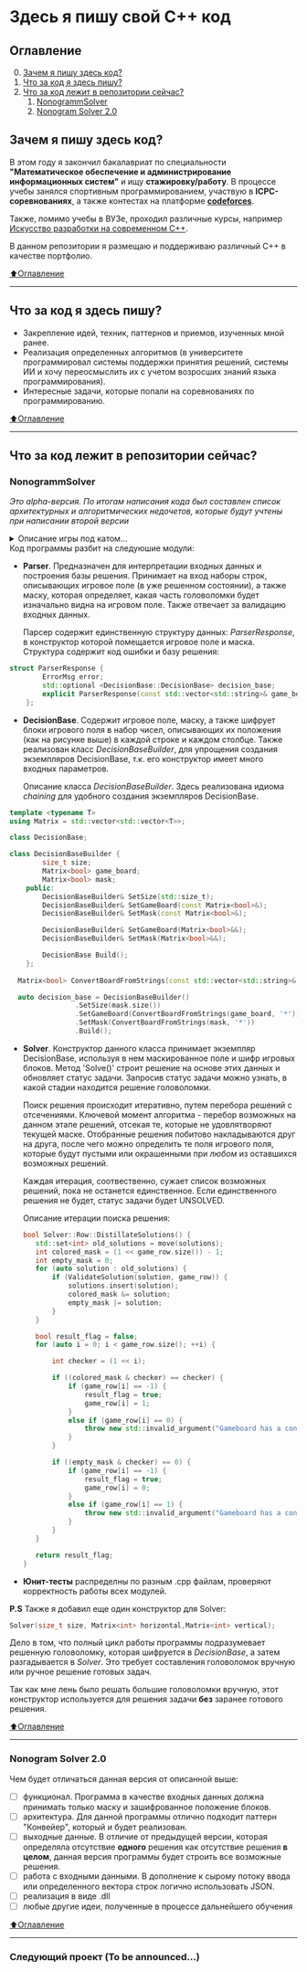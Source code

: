 # Здесь я пишу свой С++ код 

## Оглавление

0. [Зачем я пишу здесь код?](#Зачем-я-пишу-здесь-код)
1. [Что за код я здесь пишу?](#Что-за-код-я-здесь-пишу)
2. [Что за код лежит в репозитории сейчас?](#Что-за-код-лежит-в-репозитории-сейчас)
    1. [NonogrammSolver](#NonogrammSolver)
    2. [Nonogram Solver 2.0](#nonogram-solver-20)


## Зачем я пишу здесь код?
В этом году я закончил бакалавриат по специальности **"Математическое обеспечение и администрирование информационных систем"** и ищу **стажировку/работу**.
В процессе учебы занялся спортивным программированием, участвую в **ICPC-соревнованиях**, а также контестах на платформе **[codeforces](https://codeforces.com/profile/WoodMachine)**.

Также, помимо учебы в ВУЗе, проходил различные курсы, например [Искусство разработки на современном С++](https://www.coursera.org/specializations/c-plus-plus-modern-development).

В данном репозитории я размещаю и поддерживаю различный С++ в качестве портфолио. 

[:arrow_up:Оглавление](#Оглавление)
____

## Что за код я здесь пишу?
- Закрепление идей, техник, паттернов и приемов, изученных мной ранее.
- Реализация определенных алгоритмов (в университете программировал системы поддержки принятия решений, системы ИИ и хочу переосмыслить их с учетом возросших знаний языка программирования).
- Интересные задачи, которые попали на соревнованиях по программированию.

[:arrow_up:Оглавление](#Оглавление)
____

## Что за код лежит в репозитории сейчас?
### NonogrammSolver 
*Это alpha-версия. По итогам написания кода был составлен список архитектурных и алгоритмических недочетов, которые будут учтены при написании второй версии*
<details>
<summary> Описание игры под катом... </summary>
<b>NonogrammSolver</b> - это программа для решения головоломки <b>nonogram</b> (https://en.wikipedia.org/wiki/Nonogram). Данная головоломка показалась мне довольно занимательной, 
и у меня довольно быстро родилась пара идей алгоритмов, решающих данную головоломку самостоятельно.

Если коротко, то игра заключается в построении "изображения" по информации о количестве последовательных блоков из закрашенных клеток на игровом поле:

![Alt-текст](https://lh3.googleusercontent.com/XzsNE2Ebu9emJmEd5vZ9JnOW10Dusa_3dWuT3bMDE8kasgnR-78M8lO8h87DzA6cTrvA=h500 "Нонограм")
</details>
Код программы разбит на следуюшие модули:

- **Parser**. Предназначен для интерпретации входных данных и построения базы решения. Принимает на вход наборы строк, описывающих игровое поле (в уже решенном состоянии), а также маску, 
которая определяет, какая часть головоломки будет изначально видна на игровом поле. Также отвечает за валидацию входных данных.

    Парсер содержит единственную структуру данных: *ParserResponse*, в конструктор которой помещается игровое поле и маска. Структура содержит код ошибки и базу решения:

```C++
struct ParserResponse {
		ErrorMsg error;
		std::optional <DecisionBase::DecisionBase> decision_base; 
		explicit ParserResponse(const std::vector<std::string>& game_board, const std::vector<std::string>& mask);
	};
```

- **DecisionBase**. Содержит игровое поле, маску, а также шифрует блоки игрового поля в набор чисел, описывающих их положения (как на рисунке выше) в каждой строке и каждом столбце.
Также реализован класс *DecisionBaseBuilder*, для упрощения создания экземпляров DecisionBase, т.к. его конструктор имеет много входных параметров.

    Описание класса *DecisionBaseBuilder*. Здесь реализована идиома *chaining* для удобного создания экземпляров DecisionBase.

```C++
template <typename T>
using Matrix = std::vector<std::vector<T>>;

class DecisionBase;

class DecisionBaseBuilder {
		size_t size;
		Matrix<bool> game_board;
		Matrix<bool> mask;
	public:
		DecisionBaseBuilder& SetSize(std::size_t);
		DecisionBaseBuilder& SetGameBoard(const Matrix<bool>&);
		DecisionBaseBuilder& SetMask(const Matrix<bool>&);

		DecisionBaseBuilder& SetGameBoard(Matrix<bool>&&);
		DecisionBaseBuilder& SetMask(Matrix<bool>&&);

		DecisionBase Build();
	};
  
  Matrix<bool> ConvertBoardFromStrings(const std::vector<std::string>& strings, char sym_true);

  auto decision_base = DecisionBaseBuilder()
				.SetSize(mask.size())
				.SetGameBoard(ConvertBoardFromStrings(game_board, '*'))
				.SetMask(ConvertBoardFromStrings(mask, '*'))
				.Build();
 ```
 
 - **Solver**. Конструктор данного класса принимает экземпляр DecisionBase, используя в нем маскированное поле и шифр игровых блоков. Метод 'Solve()' 
 строит решение на основе этих данных и обновляет статус задачи. Запросив статус задачи можно узнать, в какой стадии находится решение головоломки.
 
     Поиск решения происходит итеративно, путем перебора решений с отсечениями. Ключевой момент алгоритма - перебор возможных на данном этапе решений, отсекая те, которые не удовлятворяют текущей маске.
     Отобранные решения побитово накладываются друг на друга, после чего можно определить те поля игрового поля, которые будут пустыми или окрашенными при *любом* из оставшихся возможных решений.
 
     Каждая итерация, соотвественно, сужает список возможных решений, пока не останется единственное. Если единственного решения не будет, статус задачи будет UNSOLVED.
     
     Описание итерации поиска решения:
     
     ```C++
     bool Solver::Row::DistillateSolutions() {
		std::set<int> old_solutions = move(solutions);
		int colored_mask = (1 << game_row.size()) - 1;
		int empty_mask = 0;
		for (auto solution : old_solutions) {
			if (ValidateSolution(solution, game_row)) {
				solutions.insert(solution);
				colored_mask &= solution;
				empty_mask |= solution;
			}
		}

		bool result_flag = false;
		for (auto i = 0; i < game_row.size(); ++i) {

			int checker = (1 << i);

			if ((colored_mask & checker) == checker) {
				if (game_row[i] == -1) {
					result_flag = true;
					game_row[i] = 1;
				}
				else if (game_row[i] == 0) {
					throw new std::invalid_argument("Gameboard has a conflict");
				}
			}

			if ((empty_mask & checker) == 0) {
				if (game_row[i] == -1) {
					result_flag = true;
					game_row[i] = 0;
				}
				else if (game_row[i] == 1) {
					throw new std::invalid_argument("Gameboard has a conflict");
				}
			}
		}

		return result_flag;
	}
     ```
- **Юнит-тесты** распределны по разным .cpp файлам, проверяют корректность работы всех модулей.

**P.S** Также я добавил еще один конструктор для Solver:

```C++
Solver(size_t size, Matrix<int> horizontal,Matrix<int> vertical);
```

Дело в том, что полный цикл работы программы подразумевает решенную головоломку, которая шифруется в *DecisionBase*, а затем разгадывается в *Solver*. 
Это требует составления головоломок вручную или ручное решение готовых задач.

Так как мне лень было решать большие головоломки вручную, этот конструктор используется для решения задачи **без** заранее готового решения. 

[:arrow_up:Оглавление](#Оглавление)
____

### Nonogram Solver 2.0

Чем будет отличаться данная версия от описанной выше:
- [ ] функционал. Программа в качестве входных данных должна принимать только маску и зашифрованное положение блоков.
- [ ] архитектура. Для данной программы отлично подходит паттерн "Конвейер", который и будет реализован.
- [ ] выходные данные. В отличие от предыдущей версии, которая определяла отсутствие **одного** решения как отсутствие решения **в целом**, данная версия программы будет строить
все возможные решения.
- [ ] работа с входными данными. В дополнение к сырому потоку ввода или определенного вектора строк логично использовать JSON.
- [ ] реализация в виде .dll
- [ ] любые другие идеи, полученные в процессе дальнейшего обучения

[:arrow_up:Оглавление](#Оглавление)
____

### Следующий проект (To be announced...)

